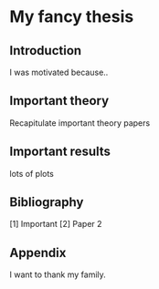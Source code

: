 # My fancy thesis

## Introduction
I was motivated because..

## Important theory
Recapitulate important theory papers

## Important results

lots of plots

## Bibliography

[1] Important
[2] Paper 2

## Appendix
I want to thank my family.
